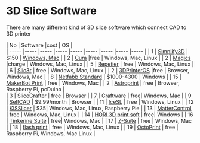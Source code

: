 #   3D Slice Software
There are many different kind of 3D slice software which connect CAD to 3D printer 

| No | Software |cost | OS |  
| ----- |----- |----- |----- |----- |----- |----- |----- |----- |
| 1 | [Simplify3D](https://www.simplify3d.com/software/)  | $150 | [Windows,   Mac](https://drive.google.com/open?id=1ASPt7xwi8XatqlAV28snRRS21nCXHon6) | 
| 2 | [Cura](https://ultimaker.com/software/ultimaker-cura) |free  | Windows,   Mac, Linux | 
| 2 | [Magics](https://www.materialise.com/en/software/magics) |charge  | Windows,   Mac, Linux | 
| 5 | [Repetier](https://www.repetier.com/) | free | Windows,   Mac, Linux | 
| 6 | [Slic3r](slic3r.org) | free | Windows,   Mac, Linux | 
| 2 | [3DPrinterOS](https://www.3dprinteros.com/)  |free | Browser,   Windows, Mac | 
| 8 | [Netfabb   Standard](https://www.autodesk.com/products/netfabb/overview) |  $1000-4300 | Windows | 
| 15 | [MakerBot   Print](https://www.makerbot.com/3d-printers/apps/makerbot-print/) | free | Windows,   Mac | 
| 2 | [Astroprint](https://www.astroprint.com/) | free |   Browser,   Raspberry Pi, pcDuino |  
| 3 | [SliceCrafter](https://icesl.loria.fr/slicecrafter/) | free | Browser | 
| 7 | [Craftware](https://craftbot.com/craftware/) | free| Windows,   Mac | 
| 9 | [SelfCAD](https://www.selfcad.com/)  | $9.99/month | Browser |
| 11 | [IceSL](https://icesl.loria.fr/) | free |  Windows,   Linux | 
| 12 | [KISSlicer](http://www.kisslicer.com/) | $35| Windows,   Mac, Linux, Raspberry Pie | 
| 13 | [MatterControl](https://www.matterhackers.com/store/l/mattercontrol/sk/MKZGTDW6) | free | Windows,   Mac, Linux | 
| 14 | [HORI 3D print soft](http://en.hori3d.com/) | free| Windows | 
| 16 | [Tinkerine   Suite](https://tinkerine.com/tinkerine-suite/) | free| Windows,   Mac | 
| 17 | [Z-Suite](https://zortrax.com/pl/software/) | free | Windows,   Mac | 
| 18 | [flash   print](https://www.flashprint.com/) | free | Windows,   Mac, Linux | 
| 19 | [OctoPrint](https://octoprint.org/) | free | Raspberry   Pi, Windows, Mac Linux | 
